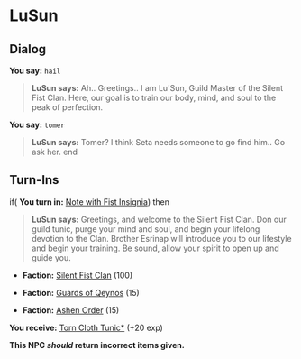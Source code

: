 # LuSun
## Dialog

**You say:** `hail`



>**LuSun says:** Ah.. Greetings.. I am Lu'Sun, Guild Master of the Silent Fist Clan. Here, our goal is to train our body, mind, and soul to the peak of perfection.

**You say:** `tomer`



>**LuSun says:** Tomer? I think Seta needs someone to go find him.. Go ask her.
end

## Turn-Ins




if( **You turn in:** [Note with Fist Insignia](/item/18712)) then 


>**LuSun says:** Greetings, and welcome to the Silent Fist Clan. Don our guild tunic, purge your mind and soul, and begin your lifelong devotion to the Clan. Brother Esrinap will introduce you to our lifestyle and begin your training. Be sound, allow your spirit to open up and guide you.


* __Faction:__ [Silent Fist Clan](/faction/309) (100)


* __Faction:__ [Guards of Qeynos](/faction/262) (15)


* __Faction:__ [Ashen Order](/faction/361) (15)


 **You receive:**  [Torn Cloth Tunic*](/item/13507) (+20 exp)

**This NPC *should* return incorrect items given.**


